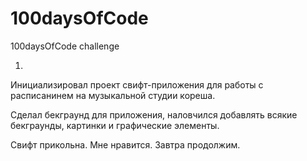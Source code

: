 # 100daysOfCode
100daysOfCode challenge 

01. 
Инициализировал проект свифт-приложения для работы с расписанинем на музыкальной студии кореша.

Сделал бекграунд для приложения, наловчился добавлять всякие бекграунды, картинки и графические элементы.

Свифт прикольна. Мне нравится. Завтра продолжим.